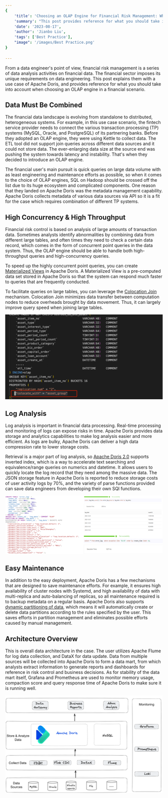 ```yaml
---
{
    'title': 'Choosing an OLAP Engine for Financial Risk Management: What to Consider?',
    'summary': "This post provides reference for what you should take into account when choosing an OLAP engine in a financial scenario.",
    'date': '2023-08-17',
    'author': 'Jianbo Liu',
    'tags': ['Best Practice'],
    "image": '/images/Best Practice.png'
}

---
```


<!-- 
Licensed to the Apache Software Foundation (ASF) under one
or more contributor license agreements.  See the NOTICE file
distributed with this work for additional information
regarding copyright ownership.  The ASF licenses this file
to you under the Apache License, Version 2.0 (the
"License"); you may not use this file except in compliance
with the License.  You may obtain a copy of the License at

  http://www.apache.org/licenses/LICENSE-2.0

Unless required by applicable law or agreed to in writing,
software distributed under the License is distributed on an
"AS IS" BASIS, WITHOUT WARRANTIES OR CONDITIONS OF ANY
KIND, either express or implied.  See the License for the
specific language governing permissions and limitations
under the License.
-->



From a data engineer's point of view, financial risk management is a series of data analysis activities on financial data. The financial sector imposes its unique requirements on data engineering. This post explains them with a use case of Apache Doris, and provides reference for what you should take into account when choosing an OLAP engine in a financial scenario. 

## Data Must Be Combined

The financial data landscape is evolving from standalone to distributed, heterogeneous systems. For example, in this use case scenario, the fintech service provider needs to connect the various transaction processing (TP) systems (MySQL, Oracle, and PostgreSQL) of its partnering banks. Before they adopted an OLAP engine, they were using Kettle to collect data. The ETL tool did not support join queries across different data sources and it could not store data. The ever-enlarging data size at the source end was pushing the system towards latency and instability. That's when they decided to introduce an OLAP engine.

The financial user's main pursuit is quick queries on large data volume with as least engineering and maintenance efforts as possible, so when it comes to the choice of OLAP engines, SQL on Hadoop should be crossed off the list due to its huge ecosystem and complicated components. One reason that they landed on Apache Doris was the metadata management capability. Apache Doris collects metadata of various data sources via API so it is a fit for the case which requires combination of different TP systems. 

## High Concurrency & High Throughput

Financial risk control is based on analysis of large amounts of transaction data. Sometimes analysts identify abnormalities by combining data from different large tables, and often times they need to check a certain data record, which comes in the form of concurrent point queries in the data system. Thus, the OLAP engine should be able to handle both high-throughput queries and high-concurrency queries. 

To speed up the highly concurrent point queries, you can create [Materialized Views](https://doris.apache.org/docs/dev/query-acceleration/materialized-view/) in Apache Doris. A Materialized View is a pre-computed data set stored in Apache Doris so that the system can respond much faster to queries that are frequently conducted. 

To facilitate queries on large tables, you can leverage the [Colocation Join](https://doris.apache.org/docs/dev/query-acceleration/join-optimization/colocation-join/) mechanism. Colocation Join minimizes data transfer between computation nodes to reduce overheads brought by data movement. Thus, it can largely improve query speed when joining large tables.

![colocation-join](../static/images/Xingyun_1.png)

## Log Analysis

Log analysis is important in financial data processing. Real-time processing and monitoring of logs can expose risks in time. Apache Doris provides data storage and analytics capabilities to make log analysis easier and more efficient. As logs are bulky, Apache Doris can deliver a high data compression rate to lower storage costs. 

Retrieval is a major part of log analysis, so [Apache Doris 2.0](https://doris.apache.org/docs/dev/releasenotes/release-2.0.0) supports inverted index, which is a way to accelerate text searching and equivalence/range queries on numerics and datetime. It allows users to quickly locate the log record that they need among the massive data. The JSON storage feature in Apache Doris is reported to reduce storage costs of user activity logs by 70%, and the variety of parse functions provided can save data engineers from developing their own SQl functions. 

![log-analysis](../static/images/Xingyun_2.png)

## Easy Maintenance

In addition to the easy deployment, Apache Doris has a few mechanisms that are designed to save maintenance efforts. For example, it ensures high availability of cluster nodes with Systemd, and high availability of data with multi-replica and auto-balancing of replicas, so all maintenance required is to backup metadata on a regular basis. Apache Doris also supports [dynamic partitioning of data](https://doris.apache.org/docs/dev/advanced/partition/dynamic-partition/), which means it will automatically create or delete data partitions according to the rules specified by the user. This saves efforts in partition management and eliminates possible efforts caused by manual management.

## Architecture Overview

This is overall data architecture in the case. The user utilizes Apache Flume for log data collection, and DataX for data update. Data from multiple sources will be collected into Apache Doris to form a data mart, from which analysts extract information to generate reports and dashboards for reference in risk control and business decisions. As for stability of the data mart itself, Grafana and Prometheus are used to monitor memory usage, compaction score and query response time of Apache Doris to make sure it is running well.

![data-architecture](../static/images/Xingyun_3.png)
